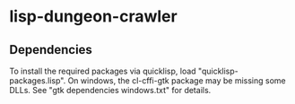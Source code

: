 # lisp-dungeon-crawler

## Dependencies
To install the required packages via quicklisp, load "quicklisp-packages.lisp".
On windows, the cl-cffi-gtk package may be missing some DLLs. See "gtk dependencies windows.txt" for details.